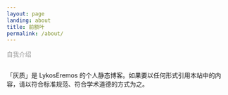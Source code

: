 ```yaml
---
layout: page
landing: about
title: 前额叶
permalink: /about/
---
```

<div style="size=0.8em;color:#9b9b9b; margin-bottom:2em;">自我介绍</div>
「灰质」是 LykosEremos 的个人静态博客。如果要以任何形式引用本站中的内容，请以符合标准规范、符合学术道德的方式为之。
